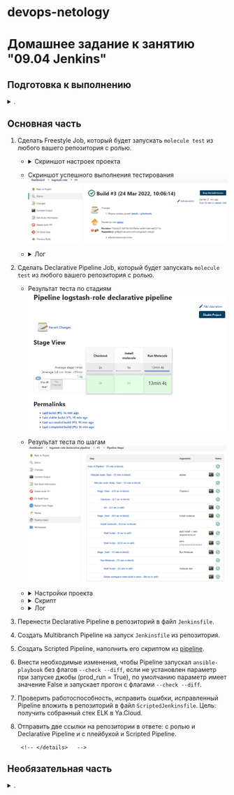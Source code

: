 devops-netology
===============

# Домашнее задание к занятию "09.04 Jenkins"

</details>  

## Подготовка к выполнению

<details><summary>.</summary>

1. Создать 2 VM: для jenkins-master и jenkins-agent.
2. Установить jenkins при помощи playbook'a.
3. Запустить и проверить работоспособность.
4. Сделать первоначальную настройку.

</details>  

## Основная часть

<!-- <details><summary>.</summary> -->

1. Сделать Freestyle Job, который будет запускать `molecule test` из любого вашего репозитория с ролью.

    
    - <details><summary>Скриншот настроек проекта</summary>

        ![Настройки freestyle проекта](media/94_jenkins_freestyle_project_settings.png)

      </details>

    - Скриншот успешного выполнения тестирования
        ![Скриншот успешного выполнения тестирования](media/94_jenkins_freestyle_project_success.png)

    - <details><summary>Лог</summary>

        ```log
        Started by user admin
        Running as SYSTEM
        Building remotely on elastic-role (linux centos ansible docker) in workspace /opt/jenkins_agent/workspace/logstash-role
        [WS-CLEANUP] Deleting project workspace...
        [WS-CLEANUP] Deferred wipeout is used...
        [WS-CLEANUP] Done
        The recommended git tool is: NONE
        using credential 0b54df1a-ee4b-40da-b8bb-a70fcf46e73f
        Cloning the remote Git repository
        Cloning repository git@github.com:run0ut/logstash-role.git
        > git init /opt/jenkins_agent/workspace/logstash-role # timeout=10
        Fetching upstream changes from git@github.com:run0ut/logstash-role.git
        > git --version # timeout=10
        > git --version # 'git version 1.8.3.1'
        using GIT_SSH to set credentials 
        [INFO] Currently running in a labeled security context
        [INFO] Currently SELinux is 'enforcing' on the host
        > /usr/bin/chcon --type=ssh_home_t /opt/jenkins_agent/workspace/logstash-role@tmp/jenkins-gitclient-ssh9952867966923783546.key
        > git fetch --tags --progress git@github.com:run0ut/logstash-role.git +refs/heads/*:refs/remotes/origin/* # timeout=10
        > git config remote.origin.url git@github.com:run0ut/logstash-role.git # timeout=10
        > git config --add remote.origin.fetch +refs/heads/*:refs/remotes/origin/* # timeout=10
        Avoid second fetch
        > git rev-parse refs/remotes/origin/main^{commit} # timeout=10
        Checking out Revision 73c6dc211b676a14239d4a1ad961cbe1ca62271a (refs/remotes/origin/main)
        > git config core.sparsecheckout # timeout=10
        > git checkout -f 73c6dc211b676a14239d4a1ad961cbe1ca62271a # timeout=10
        Commit message: "Убраны алиасы ролей"
        > git rev-list --no-walk 68ef278238efadfad1f6583d2aa18b06df7c6619 # timeout=10
        [logstash-role] $ /bin/sh -xe /tmp/jenkins706845719141414921.sh
        + pip3 install -r test-requirements.txt
        Defaulting to user installation because normal site-packages is not writeable
        Requirement already satisfied: molecule==3.6.1 in /home/jenkins/.local/lib/python3.6/site-packages (from -r test-requirements.txt (line 1)) (3.6.1)
        Requirement already satisfied: molecule_docker in /home/jenkins/.local/lib/python3.6/site-packages (from -r test-requirements.txt (line 2)) (1.1.0)
        Requirement already satisfied: molecule_podman in /home/jenkins/.local/lib/python3.6/site-packages (from -r test-requirements.txt (line 3)) (1.1.0)
        Requirement already satisfied: docker in /home/jenkins/.local/lib/python3.6/site-packages (from -r test-requirements.txt (line 4)) (5.0.3)
        Requirement already satisfied: ansible-lint in /home/jenkins/.local/lib/python3.6/site-packages (from -r test-requirements.txt (line 5)) (5.4.0)
        Requirement already satisfied: yamllint in /home/jenkins/.local/lib/python3.6/site-packages (from -r test-requirements.txt (line 6)) (1.26.3)
        Requirement already satisfied: packaging in /usr/local/lib/python3.6/site-packages (from molecule==3.6.1->-r test-requirements.txt (line 1)) (21.3)
        Requirement already satisfied: click-help-colors>=0.9 in /home/jenkins/.local/lib/python3.6/site-packages (from molecule==3.6.1->-r test-requirements.txt (line 1)) (0.9.1)
        Requirement already satisfied: importlib-metadata in /home/jenkins/.local/lib/python3.6/site-packages (from molecule==3.6.1->-r test-requirements.txt (line 1)) (4.8.3)
        Requirement already satisfied: ansible-compat>=1.0.0 in /home/jenkins/.local/lib/python3.6/site-packages (from molecule==3.6.1->-r test-requirements.txt (line 1)) (1.0.0)
        Requirement already satisfied: rich>=9.5.1 in /home/jenkins/.local/lib/python3.6/site-packages (from molecule==3.6.1->-r test-requirements.txt (line 1)) (12.0.1)
        Requirement already satisfied: cookiecutter>=1.7.3 in /home/jenkins/.local/lib/python3.6/site-packages (from molecule==3.6.1->-r test-requirements.txt (line 1)) (1.7.3)
        Requirement already satisfied: enrich>=1.2.7 in /home/jenkins/.local/lib/python3.6/site-packages (from molecule==3.6.1->-r test-requirements.txt (line 1)) (1.2.7)
        Requirement already satisfied: paramiko<3,>=2.5.0 in /home/jenkins/.local/lib/python3.6/site-packages (from molecule==3.6.1->-r test-requirements.txt (line 1)) (2.10.3)
        Requirement already satisfied: cerberus!=1.3.3,!=1.3.4,>=1.3.1 in /home/jenkins/.local/lib/python3.6/site-packages (from molecule==3.6.1->-r test-requirements.txt (line 1)) (1.3.2)
        Requirement already satisfied: PyYAML>=5.1 in /usr/local/lib64/python3.6/site-packages (from molecule==3.6.1->-r test-requirements.txt (line 1)) (6.0)
        Requirement already satisfied: dataclasses in /home/jenkins/.local/lib/python3.6/site-packages (from molecule==3.6.1->-r test-requirements.txt (line 1)) (0.8)
        Requirement already satisfied: pluggy<2.0,>=0.7.1 in /home/jenkins/.local/lib/python3.6/site-packages (from molecule==3.6.1->-r test-requirements.txt (line 1)) (1.0.0)
        Requirement already satisfied: Jinja2>=2.11.3 in /usr/local/lib/python3.6/site-packages (from molecule==3.6.1->-r test-requirements.txt (line 1)) (3.0.3)
        Requirement already satisfied: click<9,>=8.0 in /home/jenkins/.local/lib/python3.6/site-packages (from molecule==3.6.1->-r test-requirements.txt (line 1)) (8.0.4)
        Requirement already satisfied: requests in /home/jenkins/.local/lib/python3.6/site-packages (from molecule_docker->-r test-requirements.txt (line 2)) (2.27.1)
        Requirement already satisfied: selinux in /usr/local/lib/python3.6/site-packages (from molecule_docker->-r test-requirements.txt (line 2)) (0.2.1)
        Requirement already satisfied: websocket-client>=0.32.0 in /home/jenkins/.local/lib/python3.6/site-packages (from docker->-r test-requirements.txt (line 4)) (1.3.1)
        Requirement already satisfied: tenacity in /home/jenkins/.local/lib/python3.6/site-packages (from ansible-lint->-r test-requirements.txt (line 5)) (8.0.1)
        Requirement already satisfied: wcmatch>=7.0 in /home/jenkins/.local/lib/python3.6/site-packages (from ansible-lint->-r test-requirements.txt (line 5)) (8.3)
        Requirement already satisfied: ruamel.yaml<1,>=0.15.34 in /home/jenkins/.local/lib/python3.6/site-packages (from ansible-lint->-r test-requirements.txt (line 5)) (0.17.21)
        Requirement already satisfied: typing-extensions in /home/jenkins/.local/lib/python3.6/site-packages (from ansible-lint->-r test-requirements.txt (line 5)) (4.1.1)
        Requirement already satisfied: pathspec>=0.5.3 in /home/jenkins/.local/lib/python3.6/site-packages (from yamllint->-r test-requirements.txt (line 6)) (0.9.0)
        Requirement already satisfied: setuptools in /usr/local/lib/python3.6/site-packages (from yamllint->-r test-requirements.txt (line 6)) (59.6.0)
        Requirement already satisfied: subprocess-tee>=0.3.5 in /home/jenkins/.local/lib/python3.6/site-packages (from ansible-compat>=1.0.0->molecule==3.6.1->-r test-requirements.txt (line 1)) (0.3.5)
        Requirement already satisfied: cached-property~=1.5 in /home/jenkins/.local/lib/python3.6/site-packages (from ansible-compat>=1.0.0->molecule==3.6.1->-r test-requirements.txt (line 1)) (1.5.2)
        Requirement already satisfied: poyo>=0.5.0 in /home/jenkins/.local/lib/python3.6/site-packages (from cookiecutter>=1.7.3->molecule==3.6.1->-r test-requirements.txt (line 1)) (0.5.0)
        Requirement already satisfied: jinja2-time>=0.2.0 in /home/jenkins/.local/lib/python3.6/site-packages (from cookiecutter>=1.7.3->molecule==3.6.1->-r test-requirements.txt (line 1)) (0.2.0)
        Requirement already satisfied: six>=1.10 in /home/jenkins/.local/lib/python3.6/site-packages (from cookiecutter>=1.7.3->molecule==3.6.1->-r test-requirements.txt (line 1)) (1.16.0)
        Requirement already satisfied: python-slugify>=4.0.0 in /home/jenkins/.local/lib/python3.6/site-packages (from cookiecutter>=1.7.3->molecule==3.6.1->-r test-requirements.txt (line 1)) (6.1.1)
        Requirement already satisfied: binaryornot>=0.4.4 in /home/jenkins/.local/lib/python3.6/site-packages (from cookiecutter>=1.7.3->molecule==3.6.1->-r test-requirements.txt (line 1)) (0.4.4)
        Requirement already satisfied: MarkupSafe>=2.0 in /usr/local/lib64/python3.6/site-packages (from Jinja2>=2.11.3->molecule==3.6.1->-r test-requirements.txt (line 1)) (2.0.1)
        Requirement already satisfied: pynacl>=1.0.1 in /home/jenkins/.local/lib/python3.6/site-packages (from paramiko<3,>=2.5.0->molecule==3.6.1->-r test-requirements.txt (line 1)) (1.5.0)
        Requirement already satisfied: cryptography>=2.5 in /usr/local/lib64/python3.6/site-packages (from paramiko<3,>=2.5.0->molecule==3.6.1->-r test-requirements.txt (line 1)) (36.0.2)
        Requirement already satisfied: bcrypt>=3.1.3 in /home/jenkins/.local/lib/python3.6/site-packages (from paramiko<3,>=2.5.0->molecule==3.6.1->-r test-requirements.txt (line 1)) (3.2.0)
        Requirement already satisfied: zipp>=0.5 in /home/jenkins/.local/lib/python3.6/site-packages (from importlib-metadata->molecule==3.6.1->-r test-requirements.txt (line 1)) (3.6.0)
        Requirement already satisfied: certifi>=2017.4.17 in /home/jenkins/.local/lib/python3.6/site-packages (from requests->molecule_docker->-r test-requirements.txt (line 2)) (2021.10.8)
        Requirement already satisfied: urllib3<1.27,>=1.21.1 in /home/jenkins/.local/lib/python3.6/site-packages (from requests->molecule_docker->-r test-requirements.txt (line 2)) (1.26.9)
        Requirement already satisfied: charset-normalizer~=2.0.0 in /home/jenkins/.local/lib/python3.6/site-packages (from requests->molecule_docker->-r test-requirements.txt (line 2)) (2.0.12)
        Requirement already satisfied: idna<4,>=2.5 in /home/jenkins/.local/lib/python3.6/site-packages (from requests->molecule_docker->-r test-requirements.txt (line 2)) (3.3)
        Requirement already satisfied: pygments<3.0.0,>=2.6.0 in /home/jenkins/.local/lib/python3.6/site-packages (from rich>=9.5.1->molecule==3.6.1->-r test-requirements.txt (line 1)) (2.11.2)
        Requirement already satisfied: commonmark<0.10.0,>=0.9.0 in /home/jenkins/.local/lib/python3.6/site-packages (from rich>=9.5.1->molecule==3.6.1->-r test-requirements.txt (line 1)) (0.9.1)
        Requirement already satisfied: ruamel.yaml.clib>=0.2.6 in /home/jenkins/.local/lib/python3.6/site-packages (from ruamel.yaml<1,>=0.15.34->ansible-lint->-r test-requirements.txt (line 5)) (0.2.6)
        Requirement already satisfied: bracex>=2.1.1 in /home/jenkins/.local/lib/python3.6/site-packages (from wcmatch>=7.0->ansible-lint->-r test-requirements.txt (line 5)) (2.2.1)
        Requirement already satisfied: pyparsing!=3.0.5,>=2.0.2 in /usr/local/lib/python3.6/site-packages (from packaging->molecule==3.6.1->-r test-requirements.txt (line 1)) (3.0.7)
        Requirement already satisfied: distro>=1.3.0 in /usr/local/lib/python3.6/site-packages (from selinux->molecule_docker->-r test-requirements.txt (line 2)) (1.7.0)
        Requirement already satisfied: cffi>=1.1 in /usr/local/lib64/python3.6/site-packages (from bcrypt>=3.1.3->paramiko<3,>=2.5.0->molecule==3.6.1->-r test-requirements.txt (line 1)) (1.15.0)
        Requirement already satisfied: chardet>=3.0.2 in /home/jenkins/.local/lib/python3.6/site-packages (from binaryornot>=0.4.4->cookiecutter>=1.7.3->molecule==3.6.1->-r test-requirements.txt (line 1)) (4.0.0)
        Requirement already satisfied: arrow in /home/jenkins/.local/lib/python3.6/site-packages (from jinja2-time>=0.2.0->cookiecutter>=1.7.3->molecule==3.6.1->-r test-requirements.txt (line 1)) (1.2.2)
        Requirement already satisfied: text-unidecode>=1.3 in /home/jenkins/.local/lib/python3.6/site-packages (from python-slugify>=4.0.0->cookiecutter>=1.7.3->molecule==3.6.1->-r test-requirements.txt (line 1)) (1.3)
        Requirement already satisfied: pycparser in /usr/local/lib/python3.6/site-packages (from cffi>=1.1->bcrypt>=3.1.3->paramiko<3,>=2.5.0->molecule==3.6.1->-r test-requirements.txt (line 1)) (2.21)
        Requirement already satisfied: python-dateutil>=2.7.0 in /home/jenkins/.local/lib/python3.6/site-packages (from arrow->jinja2-time>=0.2.0->cookiecutter>=1.7.3->molecule==3.6.1->-r test-requirements.txt (line 1)) (2.8.2)
        + molecule test
        [DEPRECATION WARNING]: Ansible will require Python 3.8 or newer on the 
        controller starting with Ansible 2.12. Current version: 3.6.8 (default, Nov 16 
        2020, 16:55:22) [GCC 4.8.5 20150623 (Red Hat 4.8.5-44)]. This feature will be 
        removed from ansible-core in version 2.12. Deprecation warnings can be disabled
        by setting deprecation_warnings=False in ansible.cfg.
        INFO     default scenario test matrix: dependency, destroy, create, converge, verify, destroy
        INFO     Performing prerun...
        INFO     Set ANSIBLE_LIBRARY=/home/jenkins/.cache/ansible-compat/c1d6cd/modules:/home/jenkins/.ansible/plugins/modules:/usr/share/ansible/plugins/modules
        INFO     Set ANSIBLE_COLLECTIONS_PATH=/home/jenkins/.cache/ansible-compat/c1d6cd/collections:/home/jenkins/.ansible/collections:/usr/share/ansible/collections
        INFO     Set ANSIBLE_ROLES_PATH=/home/jenkins/.cache/ansible-compat/c1d6cd/roles:/home/jenkins/.ansible/roles:/usr/share/ansible/roles:/etc/ansible/roles
        INFO     Using /home/jenkins/.ansible/roles/stopfailing.logstash_role symlink to current repository in order to enable Ansible to find the role using its expected full name.
        INFO     Running default > dependency
        [DEPRECATION WARNING]: Ansible will require Python 3.8 or newer on the
        controller starting with Ansible 2.12. Current version: 3.6.8 (default, Nov 16
        2020, 16:55:22) [GCC 4.8.5 20150623 (Red Hat 4.8.5-44)]. This feature will be
        removed from ansible-core in version 2.12. Deprecation warnings can be disabled
        by setting deprecation_warnings=False in ansible.cfg.
        Starting galaxy role install process
        - extracting kibana-role to /home/jenkins/.cache/molecule/logstash-role/default/roles/kibana-role
        - kibana-role (main) was installed successfully
        - extracting elastic-role to /home/jenkins/.cache/molecule/logstash-role/default/roles/elastic-role
        - elastic-role (main) was installed successfully
        - extracting filebeat-role to /home/jenkins/.cache/molecule/logstash-role/default/roles/filebeat-role
        - filebeat-role (main) was installed successfully
        INFO     Dependency completed successfully.
        WARNING  Skipping, missing the requirements file.
        INFO     Running default > destroy
        INFO     Sanity checks: 'docker'
        [DEPRECATION WARNING]: Ansible will require Python 3.8 or newer on the
        controller starting with Ansible 2.12. Current version: 3.6.8 (default, Nov 16
        2020, 16:55:22) [GCC 4.8.5 20150623 (Red Hat 4.8.5-44)]. This feature will be
        removed from ansible-core in version 2.12. Deprecation warnings can be disabled
        by setting deprecation_warnings=False in ansible.cfg.

        PLAY [Destroy] *****************************************************************

        TASK [Destroy molecule instance(s)] ********************************************
        changed: [localhost] => (item=centos7)

        TASK [Wait for instance(s) deletion to complete] *******************************
        FAILED - RETRYING: Wait for instance(s) deletion to complete (300 retries left).
        ok: [localhost] => (item=centos7)

        TASK [Delete docker networks(s)] ***********************************************

        PLAY RECAP *********************************************************************
        localhost                  : ok=2    changed=1    unreachable=0    failed=0    skipped=1    rescued=0    ignored=0

        INFO     Running default > create
        [DEPRECATION WARNING]: Ansible will require Python 3.8 or newer on the
        controller starting with Ansible 2.12. Current version: 3.6.8 (default, Nov 16
        2020, 16:55:22) [GCC 4.8.5 20150623 (Red Hat 4.8.5-44)]. This feature will be
        removed from ansible-core in version 2.12. Deprecation warnings can be disabled
        by setting deprecation_warnings=False in ansible.cfg.

        PLAY [Create] ******************************************************************

        TASK [Log into a Docker registry] **********************************************
        skipping: [localhost] => (item=None)
        skipping: [localhost]

        TASK [Check presence of custom Dockerfiles] ************************************
        ok: [localhost] => (item={'expoed_ports': ['5601/tcp', '9200/tcp'], 'image': 'docker.io/pycontribs/centos:7', 'name': 'centos7', 'pre_build_image': True, 'published_ports': ['0.0.0.0:5601:5601/tcp', '0.0.0.0:9200:9200/tcp']})

        TASK [Create Dockerfiles from image names] *************************************
        skipping: [localhost] => (item={'expoed_ports': ['5601/tcp', '9200/tcp'], 'image': 'docker.io/pycontribs/centos:7', 'name': 'centos7', 'pre_build_image': True, 'published_ports': ['0.0.0.0:5601:5601/tcp', '0.0.0.0:9200:9200/tcp']})

        TASK [Discover local Docker images] ********************************************
        ok: [localhost] => (item={'changed': False, 'skipped': True, 'skip_reason': 'Conditional result was False', 'item': {'expoed_ports': ['5601/tcp', '9200/tcp'], 'image': 'docker.io/pycontribs/centos:7', 'name': 'centos7', 'pre_build_image': True, 'published_ports': ['0.0.0.0:5601:5601/tcp', '0.0.0.0:9200:9200/tcp']}, 'ansible_loop_var': 'item', 'i': 0, 'ansible_index_var': 'i'})

        TASK [Build an Ansible compatible image (new)] *********************************
        skipping: [localhost] => (item=molecule_local/docker.io/pycontribs/centos:7)

        TASK [Create docker network(s)] ************************************************

        TASK [Determine the CMD directives] ********************************************
        ok: [localhost] => (item={'expoed_ports': ['5601/tcp', '9200/tcp'], 'image': 'docker.io/pycontribs/centos:7', 'name': 'centos7', 'pre_build_image': True, 'published_ports': ['0.0.0.0:5601:5601/tcp', '0.0.0.0:9200:9200/tcp']})

        TASK [Create molecule instance(s)] *********************************************

        changed: [localhost] => (item=centos7)

        TASK [Wait for instance(s) creation to complete] *******************************

        FAILED - RETRYING: Wait for instance(s) creation to complete (300 retries left).

        changed: [localhost] => (item={'started': 1, 'finished': 0, 'ansible_job_id': '559873688647.29987', 'results_file': '/home/jenkins/.ansible_async/559873688647.29987', 'changed': True, 'failed': False, 'item': {'expoed_ports': ['5601/tcp', '9200/tcp'], 'image': 'docker.io/pycontribs/centos:7', 'name': 'centos7', 'pre_build_image': True, 'published_ports': ['0.0.0.0:5601:5601/tcp', '0.0.0.0:9200:9200/tcp']}, 'ansible_loop_var': 'item'})

        PLAY RECAP *********************************************************************
        localhost                  : ok=5    changed=2    unreachable=0    failed=0    skipped=4    rescued=0    ignored=0

        INFO     Running default > converge
        [DEPRECATION WARNING]: Ansible will require Python 3.8 or newer on the
        controller starting with Ansible 2.12. Current version: 3.6.8 (default, Nov 16
        2020, 16:55:22) [GCC 4.8.5 20150623 (Red Hat 4.8.5-44)]. This feature will be
        removed from ansible-core in version 2.12. Deprecation warnings can be disabled
        by setting deprecation_warnings=False in ansible.cfg.

        PLAY [Converge] ****************************************************************

        TASK [Gathering Facts] *********************************************************

        ok: [centos7]

        TASK [Include logstash-role] ***************************************************

        TASK [logstash-role : Download Logstash's rpm] *********************************
        skipping: [centos7]

        TASK [logstash-role : Copy Logstash to manage host] ****************************
        skipping: [centos7]

        TASK [logstash-role : Ensure Java is installed.] *******************************
        skipping: [centos7]

        TASK [logstash-role : Install Logstash] ****************************************

        skipping: [centos7]

        TASK [logstash-role : Configure startup options] *******************************
        skipping: [centos7]

        TASK [logstash-role : Configure JVM options] ***********************************
        skipping: [centos7]

        TASK [logstash-role : Create startup scripts] **********************************
        skipping: [centos7]

        TASK [logstash-role : Create Logstash configuration files.] ********************
        skipping: [centos7] => (item=simple_config.conf)

        TASK [logstash-role : install iproute] *****************************************
        skipping: [centos7]

        TASK [logstash-role : Recollect facts] *****************************************
        skipping: [centos7]

        TASK [logstash-role : debug] ***************************************************
        skipping: [centos7]

        TASK [logstash-role : Get Logstash tar.gz] *************************************

        ok: [centos7 -> localhost]

        TASK [logstash-role : Copy Logstash to manage host] ****************************

        changed: [centos7]

        TASK [logstash-role : Create directrory for Logstash] **************************

        changed: [centos7]

        TASK [logstash-role : Extract Logstash in the installation directory] **********

        changed: [centos7]

        TASK [logstash-role : Create java options directory] ***************************

        changed: [centos7] => (item=/opt/logstash/7.14.0/config/jvm.options.d)

        TASK [logstash-role : Configure JVM options] ***********************************

        changed: [centos7]

        TASK [logstash-role : Create Logstash configuration files.] ********************

        changed: [centos7] => (item=simple_config.conf)

        changed: [centos7] => (item=pipelines.yml)

        changed: [centos7] => (item=startup.options)

        TASK [logstash-role : Set environment Logstash] ********************************

        changed: [centos7]

        TASK [logstash-role : try start Logstash binary in Docker] *********************
        ok: [centos7 -> 127.0.0.1]

        PLAY RECAP *********************************************************************
        centos7                    : ok=10   changed=7    unreachable=0    failed=0    skipped=11   rescued=0    ignored=0

        INFO     Running default > verify
        INFO     Running Ansible Verifier

        [DEPRECATION WARNING]: Ansible will require Python 3.8 or newer on the
        controller starting with Ansible 2.12. Current version: 3.6.8 (default, Nov 16
        2020, 16:55:22) [GCC 4.8.5 20150623 (Red Hat 4.8.5-44)]. This feature will be
        removed from ansible-core in version 2.12. Deprecation warnings can be disabled
        by setting deprecation_warnings=False in ansible.cfg.

        PLAY [Verify] ******************************************************************

        TASK [Gathering Facts] *********************************************************

        ok: [centos7]

        TASK [get elastic] *************************************************************

        TASK [elastic-role : Recollect facts] ******************************************

        ok: [centos7]

        TASK [elastic-role : Download Elasticsearch's rpm] *****************************
        skipping: [centos7]

        TASK [elastic-role : Install latest Elasticsearch] *****************************
        skipping: [centos7]

        TASK [elastic-role : Configure Elasticsearch] **********************************
        skipping: [centos7]

        TASK [elastic-role : install iproute] ******************************************

        skipping: [centos7]

        TASK [elastic-role : Recollect facts] ******************************************
        skipping: [centos7]

        TASK [elastic-role : Get Elasticsearch tar.gz] *********************************

        changed: [centos7 -> localhost]

        TASK [elastic-role : Copy Elasticsearch to manage host] ************************

        changed: [centos7]

        TASK [elastic-role : Create directrory for Elasticsearch] **********************

        changed: [centos7]

        TASK [elastic-role : Extract Elasticsearch in the installation directory] ******

        changed: [centos7]

        TASK [elastic-role : Configure Elasticsearch] **********************************

        changed: [centos7] => (item={'src': 'elasticsearch.yml.j2', 'dest': '/opt/elasticsearch/7.14.0/config/elasticsearch.yml'})

        changed: [centos7] => (item={'src': 'jvm.options.j2', 'dest': '/opt/elasticsearch/7.14.0/config/jvm.options'})

        TASK [elastic-role : Set environment Elasticsearch] ****************************

        changed: [centos7]

        TASK [elastic-role : Create group] *********************************************

        changed: [centos7]

        TASK [elastic-role : Create user] **********************************************

        changed: [centos7]

        TASK [elastic-role : Create directories] ***************************************

        changed: [centos7] => (item=/var/log/elasticsearch)

        ok: [centos7] => (item=/opt/elasticsearch/7.14.0)

        TASK [elastic-role : Set permissions] ******************************************

        changed: [centos7] => (item=/var/log/elasticsearch)

        changed: [centos7] => (item=/opt/elasticsearch/7.14.0)

        TASK [elastic-role : restart Elasticsearch binary on docker] *******************

        ok: [centos7 -> 127.0.0.1]

        TASK [get kibana] **************************************************************

        TASK [kibana-role : Download Kibana's rpm] *************************************
        skipping: [centos7]

        TASK [kibana-role : Install latest Kibana] *************************************
        skipping: [centos7]

        TASK [kibana-role : Configure Kibana] ******************************************
        skipping: [centos7]

        TASK [kibana-role : install iproute] *******************************************
        skipping: [centos7]

        TASK [kibana-role : Recollect facts] *******************************************
        skipping: [centos7]

        TASK [kibana-role : debug] *****************************************************
        skipping: [centos7]

        TASK [kibana-role : Get Kibana tar.gz] *****************************************

        ok: [centos7 -> localhost]

        TASK [kibana-role : Copy Elasticsearch to manage host] *************************

        changed: [centos7]

        TASK [kibana-role : Create directrory for Kibana] ******************************

        changed: [centos7]

        TASK [kibana-role : Extract Kibana in the installation directory] **************

        changed: [centos7]

        TASK [kibana-role : Configure Kibana] ******************************************

        changed: [centos7]

        TASK [kibana-role : Set environment Kibana] ************************************

        changed: [centos7]

        TASK [kibana-role : try start Kibana binary in Docker] *************************

        ok: [centos7 -> 127.0.0.1]

        TASK [test elastic web] ********************************************************

        ok: [centos7]

        TASK [test kibana web] *********************************************************

        FAILED - RETRYING: test kibana web (10 retries left).

        ok: [centos7]

        TASK [apply filebeat-role to setup kibana dashboards] **************************

        TASK [filebeat-role : Download Filebeat's rpm] *********************************
        skipping: [centos7]

        TASK [filebeat-role : Install latest Filebeat] *********************************
        skipping: [centos7]

        TASK [filebeat-role : Configure Filebeat] **************************************
        skipping: [centos7]

        TASK [filebeat-role : Enable and configure the system module] ******************
        skipping: [centos7]

        TASK [filebeat-role : Load Kibana dashboards] **********************************
        skipping: [centos7]

        TASK [filebeat-role : install iproute] *****************************************
        skipping: [centos7]

        TASK [filebeat-role : Recollect facts] *****************************************
        skipping: [centos7]

        TASK [filebeat-role : Get Filebeat tar.gz] *************************************

        ok: [centos7 -> localhost]

        TASK [filebeat-role : Copy Filebeat to manage host] ****************************

        changed: [centos7]

        TASK [filebeat-role : Create directrory for Filebeat] **************************

        changed: [centos7]

        TASK [filebeat-role : Extract Filebeat in the installation directory] **********

        ok: [centos7]

        TASK [filebeat-role : Configure Filebeat] **************************************

        ok: [centos7]

        TASK [filebeat-role : Set environment Filebeat] ********************************

        changed: [centos7]

        TASK [filebeat-role : Enable and configure the system module] ******************

        changed: [centos7]

        TASK [filebeat-role : Enable and configure the elasticsearch module] ***********

        changed: [centos7]

        TASK [filebeat-role : restart Filebeat binary on Docker] ***********************

        ok: [centos7 -> 127.0.0.1]

        TASK [filebeat-role : Load Kibana dashboards] **********************************

        ok: [centos7]

        TASK [check filebeat is running] ***********************************************
        ok: [centos7 -> 127.0.0.1]

        TASK [print what docker exec returned] *****************************************

        ok: [centos7] => {
            "msg": "filebeat process id = 4025"
        }

        TASK [check filebeat index exists] *********************************************
        ok: [centos7]

        TASK [checkif index not empty] *************************************************
        ok: [centos7] => {
            "msg": "number of documents in filebeat index = 373"
        }

        TASK [apply filebeat-role to setup kibana dashboards] **************************

        TASK [filebeat-role : Download Filebeat's rpm] *********************************
        skipping: [centos7]

        TASK [filebeat-role : Install latest Filebeat] *********************************
        skipping: [centos7]

        TASK [filebeat-role : Configure Filebeat] **************************************
        skipping: [centos7]

        TASK [filebeat-role : Enable and configure the system module] ******************
        skipping: [centos7]

        TASK [filebeat-role : Load Kibana dashboards] **********************************
        skipping: [centos7]

        TASK [filebeat-role : install iproute] *****************************************
        skipping: [centos7]

        TASK [filebeat-role : Recollect facts] *****************************************
        skipping: [centos7]

        TASK [filebeat-role : Get Filebeat tar.gz] *************************************
        ok: [centos7 -> localhost]

        TASK [filebeat-role : Copy Filebeat to manage host] ****************************

        ok: [centos7]

        TASK [filebeat-role : Create directrory for Filebeat] **************************

        ok: [centos7]

        TASK [filebeat-role : Extract Filebeat in the installation directory] **********

        ok: [centos7]

        TASK [filebeat-role : Configure Filebeat] **************************************

        ok: [centos7]

        TASK [filebeat-role : Set environment Filebeat] ********************************

        ok: [centos7]

        TASK [filebeat-role : Enable and configure the system module] ******************

        ok: [centos7]

        TASK [filebeat-role : Enable and configure the elasticsearch module] ***********

        ok: [centos7]

        TASK [filebeat-role : restart Filebeat binary on Docker] ***********************

        ok: [centos7 -> 127.0.0.1]

        TASK [filebeat-role : Load Kibana dashboards] **********************************
        skipping: [centos7]

        TASK [make shure there are no any running logstashes] **************************
        ok: [centos7 -> 127.0.0.1]

        TASK [check logstash will answer normally] *************************************

        ok: [centos7 -> 127.0.0.1]

        TASK [print logstash answer if previous command exited well (retcode = 0)] *****
        ok: [centos7] => {
            "msg": [
                "Using bundled JDK: /opt/logstash/7.14.0/jdk",
                "Sending Logstash logs to /opt/logstash/7.14.0/logs which is now configured via log4j2.properties",
                "[2022-03-24T10:18:11,312][INFO ][logstash.runner          ] Log4j configuration path used is: /opt/logstash/7.14.0/config/log4j2.properties",
                "[2022-03-24T10:18:11,330][INFO ][logstash.runner          ] Starting Logstash {\"logstash.version\"=>\"7.14.0\", \"jruby.version\"=>\"jruby 9.2.19.0 (2.5.8) 2021-06-15 55810c552b OpenJDK 64-Bit Server VM 11.0.11+9 on 11.0.11+9 +indy +jit [linux-x86_64]\"}",
                "[2022-03-24T10:18:11,957][WARN ][logstash.config.source.multilocal] Ignoring the 'pipelines.yml' file because modules or command line options are specified",
                "[2022-03-24T10:18:15,887][INFO ][logstash.agent           ] Successfully started Logstash API endpoint {:port=>9600}",
                "[2022-03-24T10:18:16,777][INFO ][org.reflections.Reflections] Reflections took 227 ms to scan 1 urls, producing 120 keys and 417 values ",
                "[2022-03-24T10:18:18,914][INFO ][logstash.javapipeline    ][main] Starting pipeline {:pipeline_id=>\"main\", \"pipeline.workers\"=>2, \"pipeline.batch.size\"=>125, \"pipeline.batch.delay\"=>50, \"pipeline.max_inflight\"=>250, \"pipeline.sources\"=>[\"config string\"], :thread=>\"#<Thread:0x600a0022 run>\"}",
                "[2022-03-24T10:18:21,044][INFO ][logstash.javapipeline    ][main] Pipeline Java execution initialization time {\"seconds\"=>2.12}",
                "[2022-03-24T10:18:21,156][INFO ][logstash.javapipeline    ][main] Pipeline started {\"pipeline.id\"=>\"main\"}",
                "[2022-03-24T10:18:21,316][INFO ][logstash.agent           ] Pipelines running {:count=>1, :running_pipelines=>[:main], :non_running_pipelines=>[]}",
                "[2022-03-24T10:18:21,450][INFO ][logstash.javapipeline    ][main] Pipeline terminated {\"pipeline.id\"=>\"main\"}",
                "[2022-03-24T10:18:21,929][INFO ][logstash.pipelinesregistry] Removed pipeline from registry successfully {:pipeline_id=>:main}",
                "[2022-03-24T10:18:21,996][INFO ][logstash.runner          ] Logstash shut down."
            ]
        }

        PLAY RECAP *********************************************************************
        centos7                    : ok=48   changed=20   unreachable=0    failed=0    skipped=26   rescued=0    ignored=0

        INFO     Verifier completed successfully.
        INFO     Running default > destroy

        [DEPRECATION WARNING]: Ansible will require Python 3.8 or newer on the
        controller starting with Ansible 2.12. Current version: 3.6.8 (default, Nov 16
        2020, 16:55:22) [GCC 4.8.5 20150623 (Red Hat 4.8.5-44)]. This feature will be
        removed from ansible-core in version 2.12. Deprecation warnings can be disabled
        by setting deprecation_warnings=False in ansible.cfg.

        PLAY [Destroy] *****************************************************************

        TASK [Destroy molecule instance(s)] ********************************************

        changed: [localhost] => (item=centos7)

        TASK [Wait for instance(s) deletion to complete] *******************************
        FAILED - RETRYING: Wait for instance(s) deletion to complete (300 retries left).

        FAILED - RETRYING: Wait for instance(s) deletion to complete (299 retries left).

        FAILED - RETRYING: Wait for instance(s) deletion to complete (298 retries left).

        changed: [localhost] => (item=centos7)

        TASK [Delete docker networks(s)] ***********************************************

        PLAY RECAP *********************************************************************
        localhost                  : ok=2    changed=2    unreachable=0    failed=0    skipped=1    rescued=0    ignored=0

        INFO     Pruning extra files from scenario ephemeral directory

        Finished: SUCCESS

2. Сделать Declarative Pipeline Job, который будет запускать `molecule test` из любого вашего репозитория с ролью.

    - Результат теста по стадиям
        ![aa](media/94_jenkins_declarative_pipeline_project_stage_view.png)
    - Результат теста по шагам
        ![aa](media/94_jenkins_declarative_pipeline_project_pipeline_steps.png)
    - <details><summary>Настройки проекта</summary>
    
        ![aa](media/94_jenkins_declarative_pipeline_project_settings.png)
        </details>
    - <details><summary>Скрипт</summary>

        ```groovy
        pipeline {
            agent {
                label 'docker'
            }
            stages {
                stage('Checkout') {
                    steps{
                        git branch: 'main', credentialsId: '0b54df1a-ee4b-40da-b8bb-a70fcf46e73f', url: 'git@github.com:run0ut/logstash-role.git'
                    }
                }
                stage('Install molecule') {
                    steps{
                        sh 'pip3 install -r test-requirements.txt'
                        sh "echo =============="
                    }
                }
                stage('Run Molecule'){
                    steps{
                        sh 'molecule test'
                        // Clean workspace after testing
                        cleanWs()
                    }
                }
            }
        }
        ```

        </details>

    - <details><summary>Лог</summary>

        ```log
        Started by user admin
        [Pipeline] Start of Pipeline
        [Pipeline] node
        Running on elastic-role in /opt/jenkins_agent/workspace/logstash-role declarative pipeline
        [Pipeline] {
        [Pipeline] stage
        [Pipeline] { (Checkout)
        [Pipeline] git
        The recommended git tool is: NONE
        using credential 0b54df1a-ee4b-40da-b8bb-a70fcf46e73f
        Cloning the remote Git repository
        Cloning repository git@github.com:run0ut/logstash-role.git
        > git init /opt/jenkins_agent/workspace/logstash-role declarative pipeline # timeout=10
        Fetching upstream changes from git@github.com:run0ut/logstash-role.git
        > git --version # timeout=10
        > git --version # 'git version 1.8.3.1'
        using GIT_SSH to set credentials 
        [INFO] Currently running in a labeled security context
        [INFO] Currently SELinux is 'enforcing' on the host
        > /usr/bin/chcon --type=ssh_home_t /opt/jenkins_agent/workspace/logstash-role declarative pipeline@tmp/jenkins-gitclient-ssh15999798048219667472.key
        > git fetch --tags --progress git@github.com:run0ut/logstash-role.git +refs/heads/*:refs/remotes/origin/* # timeout=10
        Avoid second fetch
        Checking out Revision 73c6dc211b676a14239d4a1ad961cbe1ca62271a (refs/remotes/origin/main)
        Commit message: "Убраны алиасы ролей"
        First time build. Skipping changelog.
        [Pipeline] }
        > git config remote.origin.url git@github.com:run0ut/logstash-role.git # timeout=10
        > git config --add remote.origin.fetch +refs/heads/*:refs/remotes/origin/* # timeout=10
        > git rev-parse refs/remotes/origin/main^{commit} # timeout=10
        > git config core.sparsecheckout # timeout=10
        > git checkout -f 73c6dc211b676a14239d4a1ad961cbe1ca62271a # timeout=10
        > git branch -a -v --no-abbrev # timeout=10
        > git checkout -b main 73c6dc211b676a14239d4a1ad961cbe1ca62271a # timeout=10
        [Pipeline] // stage
        [Pipeline] stage
        [Pipeline] { (Install molecule)
        [Pipeline] sh
        + pip3 install -r test-requirements.txt
        Defaulting to user installation because normal site-packages is not writeable
        Requirement already satisfied: molecule==3.6.1 in /home/jenkins/.local/lib/python3.6/site-packages (from -r test-requirements.txt (line 1)) (3.6.1)
        Requirement already satisfied: molecule_docker in /home/jenkins/.local/lib/python3.6/site-packages (from -r test-requirements.txt (line 2)) (1.1.0)
        Requirement already satisfied: molecule_podman in /home/jenkins/.local/lib/python3.6/site-packages (from -r test-requirements.txt (line 3)) (1.1.0)
        Requirement already satisfied: docker in /home/jenkins/.local/lib/python3.6/site-packages (from -r test-requirements.txt (line 4)) (5.0.3)
        Requirement already satisfied: ansible-lint in /home/jenkins/.local/lib/python3.6/site-packages (from -r test-requirements.txt (line 5)) (5.4.0)
        Requirement already satisfied: yamllint in /home/jenkins/.local/lib/python3.6/site-packages (from -r test-requirements.txt (line 6)) (1.26.3)
        Requirement already satisfied: Jinja2>=2.11.3 in /usr/local/lib/python3.6/site-packages (from molecule==3.6.1->-r test-requirements.txt (line 1)) (3.0.3)
        Requirement already satisfied: cookiecutter>=1.7.3 in /home/jenkins/.local/lib/python3.6/site-packages (from molecule==3.6.1->-r test-requirements.txt (line 1)) (1.7.3)
        Requirement already satisfied: rich>=9.5.1 in /home/jenkins/.local/lib/python3.6/site-packages (from molecule==3.6.1->-r test-requirements.txt (line 1)) (12.0.1)
        Requirement already satisfied: enrich>=1.2.7 in /home/jenkins/.local/lib/python3.6/site-packages (from molecule==3.6.1->-r test-requirements.txt (line 1)) (1.2.7)
        Requirement already satisfied: paramiko<3,>=2.5.0 in /home/jenkins/.local/lib/python3.6/site-packages (from molecule==3.6.1->-r test-requirements.txt (line 1)) (2.10.3)
        Requirement already satisfied: importlib-metadata in /home/jenkins/.local/lib/python3.6/site-packages (from molecule==3.6.1->-r test-requirements.txt (line 1)) (4.8.3)
        Requirement already satisfied: pluggy<2.0,>=0.7.1 in /home/jenkins/.local/lib/python3.6/site-packages (from molecule==3.6.1->-r test-requirements.txt (line 1)) (1.0.0)
        Requirement already satisfied: PyYAML>=5.1 in /usr/local/lib64/python3.6/site-packages (from molecule==3.6.1->-r test-requirements.txt (line 1)) (6.0)
        Requirement already satisfied: click-help-colors>=0.9 in /home/jenkins/.local/lib/python3.6/site-packages (from molecule==3.6.1->-r test-requirements.txt (line 1)) (0.9.1)
        Requirement already satisfied: dataclasses in /home/jenkins/.local/lib/python3.6/site-packages (from molecule==3.6.1->-r test-requirements.txt (line 1)) (0.8)
        Requirement already satisfied: ansible-compat>=1.0.0 in /home/jenkins/.local/lib/python3.6/site-packages (from molecule==3.6.1->-r test-requirements.txt (line 1)) (1.0.0)
        Requirement already satisfied: click<9,>=8.0 in /home/jenkins/.local/lib/python3.6/site-packages (from molecule==3.6.1->-r test-requirements.txt (line 1)) (8.0.4)
        Requirement already satisfied: packaging in /usr/local/lib/python3.6/site-packages (from molecule==3.6.1->-r test-requirements.txt (line 1)) (21.3)
        Requirement already satisfied: cerberus!=1.3.3,!=1.3.4,>=1.3.1 in /home/jenkins/.local/lib/python3.6/site-packages (from molecule==3.6.1->-r test-requirements.txt (line 1)) (1.3.2)
        Requirement already satisfied: selinux in /usr/local/lib/python3.6/site-packages (from molecule_docker->-r test-requirements.txt (line 2)) (0.2.1)
        Requirement already satisfied: requests in /home/jenkins/.local/lib/python3.6/site-packages (from molecule_docker->-r test-requirements.txt (line 2)) (2.27.1)
        Requirement already satisfied: websocket-client>=0.32.0 in /home/jenkins/.local/lib/python3.6/site-packages (from docker->-r test-requirements.txt (line 4)) (1.3.1)
        Requirement already satisfied: wcmatch>=7.0 in /home/jenkins/.local/lib/python3.6/site-packages (from ansible-lint->-r test-requirements.txt (line 5)) (8.3)
        Requirement already satisfied: ruamel.yaml<1,>=0.15.34 in /home/jenkins/.local/lib/python3.6/site-packages (from ansible-lint->-r test-requirements.txt (line 5)) (0.17.21)
        Requirement already satisfied: typing-extensions in /home/jenkins/.local/lib/python3.6/site-packages (from ansible-lint->-r test-requirements.txt (line 5)) (4.1.1)
        Requirement already satisfied: tenacity in /home/jenkins/.local/lib/python3.6/site-packages (from ansible-lint->-r test-requirements.txt (line 5)) (8.0.1)
        Requirement already satisfied: pathspec>=0.5.3 in /home/jenkins/.local/lib/python3.6/site-packages (from yamllint->-r test-requirements.txt (line 6)) (0.9.0)
        Requirement already satisfied: setuptools in /usr/local/lib/python3.6/site-packages (from yamllint->-r test-requirements.txt (line 6)) (59.6.0)
        Requirement already satisfied: subprocess-tee>=0.3.5 in /home/jenkins/.local/lib/python3.6/site-packages (from ansible-compat>=1.0.0->molecule==3.6.1->-r test-requirements.txt (line 1)) (0.3.5)
        Requirement already satisfied: cached-property~=1.5 in /home/jenkins/.local/lib/python3.6/site-packages (from ansible-compat>=1.0.0->molecule==3.6.1->-r test-requirements.txt (line 1)) (1.5.2)
        Requirement already satisfied: python-slugify>=4.0.0 in /home/jenkins/.local/lib/python3.6/site-packages (from cookiecutter>=1.7.3->molecule==3.6.1->-r test-requirements.txt (line 1)) (6.1.1)
        Requirement already satisfied: jinja2-time>=0.2.0 in /home/jenkins/.local/lib/python3.6/site-packages (from cookiecutter>=1.7.3->molecule==3.6.1->-r test-requirements.txt (line 1)) (0.2.0)
        Requirement already satisfied: binaryornot>=0.4.4 in /home/jenkins/.local/lib/python3.6/site-packages (from cookiecutter>=1.7.3->molecule==3.6.1->-r test-requirements.txt (line 1)) (0.4.4)
        Requirement already satisfied: six>=1.10 in /home/jenkins/.local/lib/python3.6/site-packages (from cookiecutter>=1.7.3->molecule==3.6.1->-r test-requirements.txt (line 1)) (1.16.0)
        Requirement already satisfied: poyo>=0.5.0 in /home/jenkins/.local/lib/python3.6/site-packages (from cookiecutter>=1.7.3->molecule==3.6.1->-r test-requirements.txt (line 1)) (0.5.0)
        Requirement already satisfied: MarkupSafe>=2.0 in /usr/local/lib64/python3.6/site-packages (from Jinja2>=2.11.3->molecule==3.6.1->-r test-requirements.txt (line 1)) (2.0.1)
        Requirement already satisfied: pynacl>=1.0.1 in /home/jenkins/.local/lib/python3.6/site-packages (from paramiko<3,>=2.5.0->molecule==3.6.1->-r test-requirements.txt (line 1)) (1.5.0)
        Requirement already satisfied: bcrypt>=3.1.3 in /home/jenkins/.local/lib/python3.6/site-packages (from paramiko<3,>=2.5.0->molecule==3.6.1->-r test-requirements.txt (line 1)) (3.2.0)
        Requirement already satisfied: cryptography>=2.5 in /usr/local/lib64/python3.6/site-packages (from paramiko<3,>=2.5.0->molecule==3.6.1->-r test-requirements.txt (line 1)) (36.0.2)
        Requirement already satisfied: zipp>=0.5 in /home/jenkins/.local/lib/python3.6/site-packages (from importlib-metadata->molecule==3.6.1->-r test-requirements.txt (line 1)) (3.6.0)
        Requirement already satisfied: charset-normalizer~=2.0.0 in /home/jenkins/.local/lib/python3.6/site-packages (from requests->molecule_docker->-r test-requirements.txt (line 2)) (2.0.12)
        Requirement already satisfied: certifi>=2017.4.17 in /home/jenkins/.local/lib/python3.6/site-packages (from requests->molecule_docker->-r test-requirements.txt (line 2)) (2021.10.8)
        Requirement already satisfied: idna<4,>=2.5 in /home/jenkins/.local/lib/python3.6/site-packages (from requests->molecule_docker->-r test-requirements.txt (line 2)) (3.3)
        Requirement already satisfied: urllib3<1.27,>=1.21.1 in /home/jenkins/.local/lib/python3.6/site-packages (from requests->molecule_docker->-r test-requirements.txt (line 2)) (1.26.9)
        Requirement already satisfied: commonmark<0.10.0,>=0.9.0 in /home/jenkins/.local/lib/python3.6/site-packages (from rich>=9.5.1->molecule==3.6.1->-r test-requirements.txt (line 1)) (0.9.1)
        Requirement already satisfied: pygments<3.0.0,>=2.6.0 in /home/jenkins/.local/lib/python3.6/site-packages (from rich>=9.5.1->molecule==3.6.1->-r test-requirements.txt (line 1)) (2.11.2)
        Requirement already satisfied: ruamel.yaml.clib>=0.2.6 in /home/jenkins/.local/lib/python3.6/site-packages (from ruamel.yaml<1,>=0.15.34->ansible-lint->-r test-requirements.txt (line 5)) (0.2.6)
        Requirement already satisfied: bracex>=2.1.1 in /home/jenkins/.local/lib/python3.6/site-packages (from wcmatch>=7.0->ansible-lint->-r test-requirements.txt (line 5)) (2.2.1)
        Requirement already satisfied: pyparsing!=3.0.5,>=2.0.2 in /usr/local/lib/python3.6/site-packages (from packaging->molecule==3.6.1->-r test-requirements.txt (line 1)) (3.0.7)
        Requirement already satisfied: distro>=1.3.0 in /usr/local/lib/python3.6/site-packages (from selinux->molecule_docker->-r test-requirements.txt (line 2)) (1.7.0)
        Requirement already satisfied: cffi>=1.1 in /usr/local/lib64/python3.6/site-packages (from bcrypt>=3.1.3->paramiko<3,>=2.5.0->molecule==3.6.1->-r test-requirements.txt (line 1)) (1.15.0)
        Requirement already satisfied: chardet>=3.0.2 in /home/jenkins/.local/lib/python3.6/site-packages (from binaryornot>=0.4.4->cookiecutter>=1.7.3->molecule==3.6.1->-r test-requirements.txt (line 1)) (4.0.0)
        Requirement already satisfied: arrow in /home/jenkins/.local/lib/python3.6/site-packages (from jinja2-time>=0.2.0->cookiecutter>=1.7.3->molecule==3.6.1->-r test-requirements.txt (line 1)) (1.2.2)
        Requirement already satisfied: text-unidecode>=1.3 in /home/jenkins/.local/lib/python3.6/site-packages (from python-slugify>=4.0.0->cookiecutter>=1.7.3->molecule==3.6.1->-r test-requirements.txt (line 1)) (1.3)
        Requirement already satisfied: pycparser in /usr/local/lib/python3.6/site-packages (from cffi>=1.1->bcrypt>=3.1.3->paramiko<3,>=2.5.0->molecule==3.6.1->-r test-requirements.txt (line 1)) (2.21)
        Requirement already satisfied: python-dateutil>=2.7.0 in /home/jenkins/.local/lib/python3.6/site-packages (from arrow->jinja2-time>=0.2.0->cookiecutter>=1.7.3->molecule==3.6.1->-r test-requirements.txt (line 1)) (2.8.2)
        [Pipeline] sh
        + echo ==============
        ==============
        [Pipeline] }
        [Pipeline] // stage
        [Pipeline] stage
        [Pipeline] { (Run Molecule)
        [Pipeline] sh
        + molecule test
        [DEPRECATION WARNING]: Ansible will require Python 3.8 or newer on the 
        controller starting with Ansible 2.12. Current version: 3.6.8 (default, Nov 16 
        2020, 16:55:22) [GCC 4.8.5 20150623 (Red Hat 4.8.5-44)]. This feature will be 
        removed from ansible-core in version 2.12. Deprecation warnings can be disabled
        by setting deprecation_warnings=False in ansible.cfg.
        INFO     default scenario test matrix: dependency, destroy, create, converge, verify, destroy
        INFO     Performing prerun...
        INFO     Set ANSIBLE_LIBRARY=/home/jenkins/.cache/ansible-compat/73367a/modules:/home/jenkins/.ansible/plugins/modules:/usr/share/ansible/plugins/modules
        INFO     Set ANSIBLE_COLLECTIONS_PATH=/home/jenkins/.cache/ansible-compat/73367a/collections:/home/jenkins/.ansible/collections:/usr/share/ansible/collections
        INFO     Set ANSIBLE_ROLES_PATH=/home/jenkins/.cache/ansible-compat/73367a/roles:/home/jenkins/.ansible/roles:/usr/share/ansible/roles:/etc/ansible/roles
        INFO     Using /home/jenkins/.ansible/roles/stopfailing.logstash_role symlink to current repository in order to enable Ansible to find the role using its expected full name.
        INFO     Running default > dependency
        INFO     Running ansible-galaxy collection install -v community.docker:>=1.9.1
        [DEPRECATION WARNING]: Ansible will require Python 3.8 or newer on the
        controller starting with Ansible 2.12. Current version: 3.6.8 (default, Nov 16
        2020, 16:55:22) [GCC 4.8.5 20150623 (Red Hat 4.8.5-44)]. This feature will be
        removed from ansible-core in version 2.12. Deprecation warnings can be disabled
        by setting deprecation_warnings=False in ansible.cfg.
        Starting galaxy role install process
        - extracting kibana-role to /home/jenkins/.cache/molecule/logstash-role declarative pipeline/default/roles/kibana-role
        - kibana-role (main) was installed successfully
        - extracting elastic-role to /home/jenkins/.cache/molecule/logstash-role declarative pipeline/default/roles/elastic-role
        - elastic-role (main) was installed successfully
        - extracting filebeat-role to /home/jenkins/.cache/molecule/logstash-role declarative pipeline/default/roles/filebeat-role
        - filebeat-role (main) was installed successfully
        INFO     Dependency completed successfully.
        WARNING  Skipping, missing the requirements file.
        INFO     Running default > destroy
        INFO     Sanity checks: 'docker'
        [DEPRECATION WARNING]: Ansible will require Python 3.8 or newer on the
        controller starting with Ansible 2.12. Current version: 3.6.8 (default, Nov 16
        2020, 16:55:22) [GCC 4.8.5 20150623 (Red Hat 4.8.5-44)]. This feature will be
        removed from ansible-core in version 2.12. Deprecation warnings can be disabled
        by setting deprecation_warnings=False in ansible.cfg.

        PLAY [Destroy] *****************************************************************

        TASK [Destroy molecule instance(s)] ********************************************
        changed: [localhost] => (item=centos7)

        TASK [Wait for instance(s) deletion to complete] *******************************
        FAILED - RETRYING: Wait for instance(s) deletion to complete (300 retries left).
        ok: [localhost] => (item=centos7)

        TASK [Delete docker networks(s)] ***********************************************

        PLAY RECAP *********************************************************************
        localhost                  : ok=2    changed=1    unreachable=0    failed=0    skipped=1    rescued=0    ignored=0

        INFO     Running default > create
        [DEPRECATION WARNING]: Ansible will require Python 3.8 or newer on the
        controller starting with Ansible 2.12. Current version: 3.6.8 (default, Nov 16
        2020, 16:55:22) [GCC 4.8.5 20150623 (Red Hat 4.8.5-44)]. This feature will be
        removed from ansible-core in version 2.12. Deprecation warnings can be disabled
        by setting deprecation_warnings=False in ansible.cfg.

        PLAY [Create] ******************************************************************

        TASK [Log into a Docker registry] **********************************************
        skipping: [localhost] => (item=None)
        skipping: [localhost]

        TASK [Check presence of custom Dockerfiles] ************************************
        ok: [localhost] => (item={'expoed_ports': ['5601/tcp', '9200/tcp'], 'image': 'docker.io/pycontribs/centos:7', 'name': 'centos7', 'pre_build_image': True, 'published_ports': ['0.0.0.0:5601:5601/tcp', '0.0.0.0:9200:9200/tcp']})

        TASK [Create Dockerfiles from image names] *************************************
        skipping: [localhost] => (item={'expoed_ports': ['5601/tcp', '9200/tcp'], 'image': 'docker.io/pycontribs/centos:7', 'name': 'centos7', 'pre_build_image': True, 'published_ports': ['0.0.0.0:5601:5601/tcp', '0.0.0.0:9200:9200/tcp']})

        TASK [Discover local Docker images] ********************************************
        ok: [localhost] => (item={'changed': False, 'skipped': True, 'skip_reason': 'Conditional result was False', 'item': {'expoed_ports': ['5601/tcp', '9200/tcp'], 'image': 'docker.io/pycontribs/centos:7', 'name': 'centos7', 'pre_build_image': True, 'published_ports': ['0.0.0.0:5601:5601/tcp', '0.0.0.0:9200:9200/tcp']}, 'ansible_loop_var': 'item', 'i': 0, 'ansible_index_var': 'i'})

        TASK [Build an Ansible compatible image (new)] *********************************
        skipping: [localhost] => (item=molecule_local/docker.io/pycontribs/centos:7)

        TASK [Create docker network(s)] ************************************************

        TASK [Determine the CMD directives] ********************************************
        ok: [localhost] => (item={'expoed_ports': ['5601/tcp', '9200/tcp'], 'image': 'docker.io/pycontribs/centos:7', 'name': 'centos7', 'pre_build_image': True, 'published_ports': ['0.0.0.0:5601:5601/tcp', '0.0.0.0:9200:9200/tcp']})

        TASK [Create molecule instance(s)] *********************************************
        changed: [localhost] => (item=centos7)

        TASK [Wait for instance(s) creation to complete] *******************************
        FAILED - RETRYING: Wait for instance(s) creation to complete (300 retries left).
        changed: [localhost] => (item={'started': 1, 'finished': 0, 'ansible_job_id': '176521866148.16293', 'results_file': '/home/jenkins/.ansible_async/176521866148.16293', 'changed': True, 'failed': False, 'item': {'expoed_ports': ['5601/tcp', '9200/tcp'], 'image': 'docker.io/pycontribs/centos:7', 'name': 'centos7', 'pre_build_image': True, 'published_ports': ['0.0.0.0:5601:5601/tcp', '0.0.0.0:9200:9200/tcp']}, 'ansible_loop_var': 'item'})

        PLAY RECAP *********************************************************************
        localhost                  : ok=5    changed=2    unreachable=0    failed=0    skipped=4    rescued=0    ignored=0

        INFO     Running default > converge
        [DEPRECATION WARNING]: Ansible will require Python 3.8 or newer on the
        controller starting with Ansible 2.12. Current version: 3.6.8 (default, Nov 16
        2020, 16:55:22) [GCC 4.8.5 20150623 (Red Hat 4.8.5-44)]. This feature will be
        removed from ansible-core in version 2.12. Deprecation warnings can be disabled
        by setting deprecation_warnings=False in ansible.cfg.

        PLAY [Converge] ****************************************************************

        TASK [Gathering Facts] *********************************************************
        ok: [centos7]

        TASK [Include logstash-role] ***************************************************

        TASK [logstash-role : Download Logstash's rpm] *********************************
        skipping: [centos7]

        TASK [logstash-role : Copy Logstash to manage host] ****************************
        skipping: [centos7]

        TASK [logstash-role : Ensure Java is installed.] *******************************
        skipping: [centos7]

        TASK [logstash-role : Install Logstash] ****************************************
        skipping: [centos7]

        TASK [logstash-role : Configure startup options] *******************************
        skipping: [centos7]

        TASK [logstash-role : Configure JVM options] ***********************************
        skipping: [centos7]

        TASK [logstash-role : Create startup scripts] **********************************
        skipping: [centos7]

        TASK [logstash-role : Create Logstash configuration files.] ********************
        skipping: [centos7] => (item=simple_config.conf)

        TASK [logstash-role : install iproute] *****************************************
        skipping: [centos7]

        TASK [logstash-role : Recollect facts] *****************************************
        skipping: [centos7]

        TASK [logstash-role : debug] ***************************************************
        skipping: [centos7]

        TASK [logstash-role : Get Logstash tar.gz] *************************************
        ok: [centos7 -> localhost]

        TASK [logstash-role : Copy Logstash to manage host] ****************************
        changed: [centos7]

        TASK [logstash-role : Create directrory for Logstash] **************************
        changed: [centos7]

        TASK [logstash-role : Extract Logstash in the installation directory] **********
        changed: [centos7]

        TASK [logstash-role : Create java options directory] ***************************
        changed: [centos7] => (item=/opt/logstash/7.14.0/config/jvm.options.d)

        TASK [logstash-role : Configure JVM options] ***********************************
        changed: [centos7]

        TASK [logstash-role : Create Logstash configuration files.] ********************
        changed: [centos7] => (item=simple_config.conf)
        changed: [centos7] => (item=pipelines.yml)
        changed: [centos7] => (item=startup.options)

        TASK [logstash-role : Set environment Logstash] ********************************
        changed: [centos7]

        TASK [logstash-role : try start Logstash binary in Docker] *********************
        ok: [centos7 -> 127.0.0.1]

        PLAY RECAP *********************************************************************
        centos7                    : ok=10   changed=7    unreachable=0    failed=0    skipped=11   rescued=0    ignored=0

        INFO     Running default > verify
        INFO     Running Ansible Verifier
        [DEPRECATION WARNING]: Ansible will require Python 3.8 or newer on the
        controller starting with Ansible 2.12. Current version: 3.6.8 (default, Nov 16
        2020, 16:55:22) [GCC 4.8.5 20150623 (Red Hat 4.8.5-44)]. This feature will be
        removed from ansible-core in version 2.12. Deprecation warnings can be disabled
        by setting deprecation_warnings=False in ansible.cfg.

        PLAY [Verify] ******************************************************************

        TASK [Gathering Facts] *********************************************************
        ok: [centos7]

        TASK [get elastic] *************************************************************

        TASK [elastic-role : Recollect facts] ******************************************
        ok: [centos7]

        TASK [elastic-role : Download Elasticsearch's rpm] *****************************
        skipping: [centos7]

        TASK [elastic-role : Install latest Elasticsearch] *****************************
        skipping: [centos7]

        TASK [elastic-role : Configure Elasticsearch] **********************************
        skipping: [centos7]

        TASK [elastic-role : install iproute] ******************************************
        skipping: [centos7]

        TASK [elastic-role : Recollect facts] ******************************************
        skipping: [centos7]

        TASK [elastic-role : Get Elasticsearch tar.gz] *********************************
        changed: [centos7 -> localhost]

        TASK [elastic-role : Copy Elasticsearch to manage host] ************************
        changed: [centos7]

        TASK [elastic-role : Create directrory for Elasticsearch] **********************
        changed: [centos7]

        TASK [elastic-role : Extract Elasticsearch in the installation directory] ******
        changed: [centos7]

        TASK [elastic-role : Configure Elasticsearch] **********************************
        changed: [centos7] => (item={'src': 'elasticsearch.yml.j2', 'dest': '/opt/elasticsearch/7.14.0/config/elasticsearch.yml'})
        changed: [centos7] => (item={'src': 'jvm.options.j2', 'dest': '/opt/elasticsearch/7.14.0/config/jvm.options'})

        TASK [elastic-role : Set environment Elasticsearch] ****************************
        changed: [centos7]

        TASK [elastic-role : Create group] *********************************************
        changed: [centos7]

        TASK [elastic-role : Create user] **********************************************
        changed: [centos7]

        TASK [elastic-role : Create directories] ***************************************
        changed: [centos7] => (item=/var/log/elasticsearch)
        ok: [centos7] => (item=/opt/elasticsearch/7.14.0)

        TASK [elastic-role : Set permissions] ******************************************
        changed: [centos7] => (item=/var/log/elasticsearch)
        changed: [centos7] => (item=/opt/elasticsearch/7.14.0)

        TASK [elastic-role : restart Elasticsearch binary on docker] *******************
        ok: [centos7 -> 127.0.0.1]

        TASK [get kibana] **************************************************************

        TASK [kibana-role : Download Kibana's rpm] *************************************
        skipping: [centos7]

        TASK [kibana-role : Install latest Kibana] *************************************
        skipping: [centos7]

        TASK [kibana-role : Configure Kibana] ******************************************
        skipping: [centos7]

        TASK [kibana-role : install iproute] *******************************************
        skipping: [centos7]

        TASK [kibana-role : Recollect facts] *******************************************
        skipping: [centos7]

        TASK [kibana-role : debug] *****************************************************
        skipping: [centos7]

        TASK [kibana-role : Get Kibana tar.gz] *****************************************
        ok: [centos7 -> localhost]

        TASK [kibana-role : Copy Elasticsearch to manage host] *************************
        changed: [centos7]

        TASK [kibana-role : Create directrory for Kibana] ******************************
        changed: [centos7]

        TASK [kibana-role : Extract Kibana in the installation directory] **************
        changed: [centos7]

        TASK [kibana-role : Configure Kibana] ******************************************

        changed: [centos7]

        TASK [kibana-role : Set environment Kibana] ************************************

        changed: [centos7]

        TASK [kibana-role : try start Kibana binary in Docker] *************************

        ok: [centos7 -> 127.0.0.1]

        TASK [test elastic web] ********************************************************

        ok: [centos7]

        TASK [test kibana web] *********************************************************

        FAILED - RETRYING: test kibana web (10 retries left).

        ok: [centos7]

        TASK [apply filebeat-role to setup kibana dashboards] **************************

        TASK [filebeat-role : Download Filebeat's rpm] *********************************
        skipping: [centos7]

        TASK [filebeat-role : Install latest Filebeat] *********************************
        skipping: [centos7]

        TASK [filebeat-role : Configure Filebeat] **************************************
        skipping: [centos7]

        TASK [filebeat-role : Enable and configure the system module] ******************
        skipping: [centos7]

        TASK [filebeat-role : Load Kibana dashboards] **********************************
        skipping: [centos7]

        TASK [filebeat-role : install iproute] *****************************************
        skipping: [centos7]

        TASK [filebeat-role : Recollect facts] *****************************************
        skipping: [centos7]

        TASK [filebeat-role : Get Filebeat tar.gz] *************************************

        ok: [centos7 -> localhost]

        TASK [filebeat-role : Copy Filebeat to manage host] ****************************

        changed: [centos7]

        TASK [filebeat-role : Create directrory for Filebeat] **************************

        changed: [centos7]

        TASK [filebeat-role : Extract Filebeat in the installation directory] **********

        ok: [centos7]

        TASK [filebeat-role : Configure Filebeat] **************************************

        ok: [centos7]

        TASK [filebeat-role : Set environment Filebeat] ********************************

        changed: [centos7]

        TASK [filebeat-role : Enable and configure the system module] ******************

        changed: [centos7]

        TASK [filebeat-role : Enable and configure the elasticsearch module] ***********

        changed: [centos7]

        TASK [filebeat-role : restart Filebeat binary on Docker] ***********************

        ok: [centos7 -> 127.0.0.1]

        TASK [filebeat-role : Load Kibana dashboards] **********************************

        ok: [centos7]

        TASK [check filebeat is running] ***********************************************
        ok: [centos7 -> 127.0.0.1]

        TASK [print what docker exec returned] *****************************************
        ok: [centos7] => {
            "msg": "filebeat process id = 4025"
        }

        TASK [check filebeat index exists] *********************************************
        ok: [centos7]

        TASK [checkif index not empty] *************************************************
        ok: [centos7] => {
            "msg": "number of documents in filebeat index = 361"
        }

        TASK [apply filebeat-role to setup kibana dashboards] **************************

        TASK [filebeat-role : Download Filebeat's rpm] *********************************
        skipping: [centos7]

        TASK [filebeat-role : Install latest Filebeat] *********************************
        skipping: [centos7]

        TASK [filebeat-role : Configure Filebeat] **************************************
        skipping: [centos7]

        TASK [filebeat-role : Enable and configure the system module] ******************
        skipping: [centos7]

        TASK [filebeat-role : Load Kibana dashboards] **********************************
        skipping: [centos7]

        TASK [filebeat-role : install iproute] *****************************************
        skipping: [centos7]

        TASK [filebeat-role : Recollect facts] *****************************************
        skipping: [centos7]

        TASK [filebeat-role : Get Filebeat tar.gz] *************************************
        ok: [centos7 -> localhost]

        TASK [filebeat-role : Copy Filebeat to manage host] ****************************
        ok: [centos7]

        TASK [filebeat-role : Create directrory for Filebeat] **************************

        ok: [centos7]

        TASK [filebeat-role : Extract Filebeat in the installation directory] **********

        ok: [centos7]

        TASK [filebeat-role : Configure Filebeat] **************************************
        ok: [centos7]

        TASK [filebeat-role : Set environment Filebeat] ********************************

        ok: [centos7]

        TASK [filebeat-role : Enable and configure the system module] ******************

        ok: [centos7]

        TASK [filebeat-role : Enable and configure the elasticsearch module] ***********

        ok: [centos7]

        TASK [filebeat-role : restart Filebeat binary on Docker] ***********************

        ok: [centos7 -> 127.0.0.1]

        TASK [filebeat-role : Load Kibana dashboards] **********************************
        skipping: [centos7]

        TASK [make shure there are no any running logstashes] **************************
        ok: [centos7 -> 127.0.0.1]

        TASK [check logstash will answer normally] *************************************

        ok: [centos7 -> 127.0.0.1]

        TASK [print logstash answer if previous command exited well (retcode = 0)] *****
        ok: [centos7] => {
            "msg": [
                "Using bundled JDK: /opt/logstash/7.14.0/jdk",
                "Sending Logstash logs to /opt/logstash/7.14.0/logs which is now configured via log4j2.properties",
                "[2022-03-24T11:54:02,709][INFO ][logstash.runner          ] Log4j configuration path used is: /opt/logstash/7.14.0/config/log4j2.properties",
                "[2022-03-24T11:54:02,729][INFO ][logstash.runner          ] Starting Logstash {\"logstash.version\"=>\"7.14.0\", \"jruby.version\"=>\"jruby 9.2.19.0 (2.5.8) 2021-06-15 55810c552b OpenJDK 64-Bit Server VM 11.0.11+9 on 11.0.11+9 +indy +jit [linux-x86_64]\"}",
                "[2022-03-24T11:54:03,505][WARN ][logstash.config.source.multilocal] Ignoring the 'pipelines.yml' file because modules or command line options are specified",
                "[2022-03-24T11:54:07,242][INFO ][logstash.agent           ] Successfully started Logstash API endpoint {:port=>9600}",
                "[2022-03-24T11:54:07,963][INFO ][org.reflections.Reflections] Reflections took 321 ms to scan 1 urls, producing 120 keys and 417 values ",
                "[2022-03-24T11:54:10,120][INFO ][logstash.javapipeline    ][main] Starting pipeline {:pipeline_id=>\"main\", \"pipeline.workers\"=>2, \"pipeline.batch.size\"=>125, \"pipeline.batch.delay\"=>50, \"pipeline.max_inflight\"=>250, \"pipeline.sources\"=>[\"config string\"], :thread=>\"#<Thread:0x6955bff0 run>\"}",
                "[2022-03-24T11:54:12,239][INFO ][logstash.javapipeline    ][main] Pipeline Java execution initialization time {\"seconds\"=>2.11}",
                "[2022-03-24T11:54:12,401][INFO ][logstash.javapipeline    ][main] Pipeline started {\"pipeline.id\"=>\"main\"}",
                "[2022-03-24T11:54:12,596][INFO ][logstash.agent           ] Pipelines running {:count=>1, :running_pipelines=>[:main], :non_running_pipelines=>[]}",
                "[2022-03-24T11:54:12,668][INFO ][logstash.javapipeline    ][main] Pipeline terminated {\"pipeline.id\"=>\"main\"}",
                "[2022-03-24T11:54:13,194][INFO ][logstash.pipelinesregistry] Removed pipeline from registry successfully {:pipeline_id=>:main}",
                "[2022-03-24T11:54:13,275][INFO ][logstash.runner          ] Logstash shut down."
            ]
        }

        PLAY RECAP *********************************************************************
        centos7                    : ok=48   changed=20   unreachable=0    failed=0    skipped=26   rescued=0    ignored=0

        INFO     Verifier completed successfully.
        INFO     Running default > destroy
        [DEPRECATION WARNING]: Ansible will require Python 3.8 or newer on the
        controller starting with Ansible 2.12. Current version: 3.6.8 (default, Nov 16
        2020, 16:55:22) [GCC 4.8.5 20150623 (Red Hat 4.8.5-44)]. This feature will be
        removed from ansible-core in version 2.12. Deprecation warnings can be disabled
        by setting deprecation_warnings=False in ansible.cfg.

        PLAY [Destroy] *****************************************************************

        TASK [Destroy molecule instance(s)] ********************************************

        changed: [localhost] => (item=centos7)

        TASK [Wait for instance(s) deletion to complete] *******************************

        FAILED - RETRYING: Wait for instance(s) deletion to complete (300 retries left).

        FAILED - RETRYING: Wait for instance(s) deletion to complete (299 retries left).

        FAILED - RETRYING: Wait for instance(s) deletion to complete (298 retries left).

        changed: [localhost] => (item=centos7)

        TASK [Delete docker networks(s)] ***********************************************

        PLAY RECAP *********************************************************************
        localhost                  : ok=2    changed=2    unreachable=0    failed=0    skipped=1    rescued=0    ignored=0

        INFO     Pruning extra files from scenario ephemeral directory
        [Pipeline] cleanWs
        [WS-CLEANUP] Deleting project workspace...
        [WS-CLEANUP] Deferred wipeout is used...
        [WS-CLEANUP] done
        [Pipeline] }
        [Pipeline] // stage
        [Pipeline] }
        [Pipeline] // node
        [Pipeline] End of Pipeline
        Finished: SUCCESS
        ```

        </details>

3. Перенести Declarative Pipeline в репозиторий в файл `Jenkinsfile`.
4. Создать Multibranch Pipeline на запуск `Jenkinsfile` из репозитория.
5. Создать Scripted Pipeline, наполнить его скриптом из [pipeline](./pipeline).
6. Внести необходимые изменения, чтобы Pipeline запускал `ansible-playbook` без флагов `--check --diff`, если не установлен параметр при запуске джобы (prod_run = True), по умолчанию параметр имеет значение False и запускает прогон с флагами `--check --diff`.
7. Проверить работоспособность, исправить ошибки, исправленный Pipeline вложить в репозиторий в файл `ScriptedJenkinsfile`. Цель: получить собранный стек ELK в Ya.Cloud.
8. Отправить две ссылки на репозитории в ответе: с ролью и Declarative Pipeline и c плейбукой и Scripted Pipeline.

        <!-- </details>   -->

## Необязательная часть

<details><summary>.</summary>

1. Создать скрипт на groovy, который будет собирать все Job, которые завершились хотя бы раз неуспешно. Добавить скрипт в репозиторий с решеним с названием `AllJobFailure.groovy`.
2. Дополнить Scripted Pipeline таким образом, чтобы он мог сначала запустить через Ya.Cloud CLI необходимое количество инстансов, прописать их в инвентори плейбука и после этого запускать плейбук. Тем самым, мы должны по нажатию кнопки получить готовую к использованию систему.

